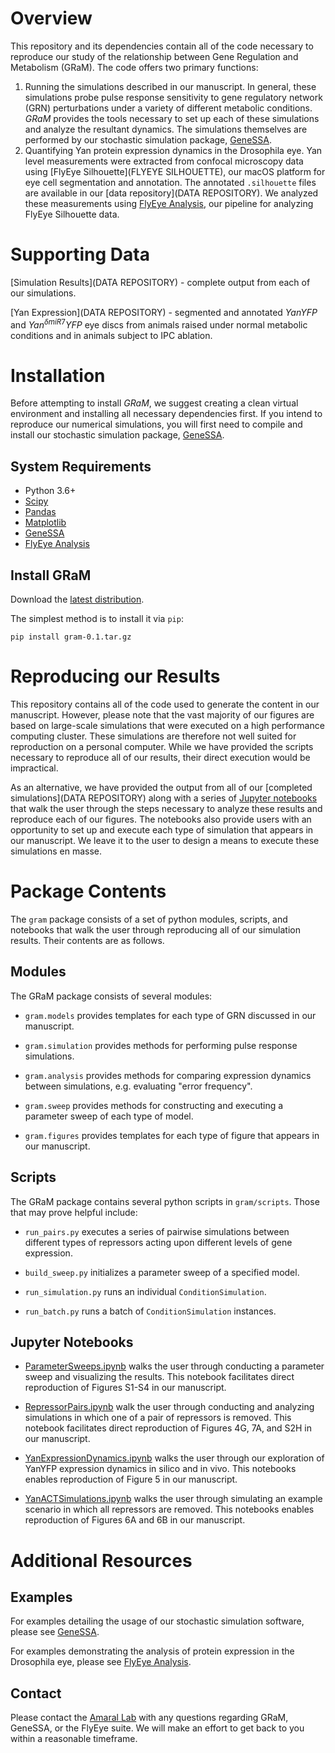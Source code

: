 Overview
========

This repository and its dependencies contain all of the code necessary to reproduce our study of the relationship between Gene Regulation and Metabolism (GRaM). The code offers two primary functions:

  1. Running the simulations described in our manuscript. In general, these simulations probe pulse response sensitivity to gene regulatory network (GRN) perturbations under a variety of different metabolic conditions. *GRaM* provides the tools necessary to set up each of these simulations and analyze the resultant dynamics. The simulations themselves are performed by our stochastic simulation package, [GeneSSA](https://github.com/sebastianbernasek/genessa).
  2. Quantifying Yan protein expression dynamics in the Drosophila eye. Yan level measurements were extracted from confocal microscopy data using [FlyEye Silhouette](FLYEYE SILHOUETTE), our macOS platform for eye cell segmentation and annotation. The annotated `.silhouette` files are available in our [data repository](DATA REPOSITORY). We analyzed these measurements using [FlyEye Analysis](https://github.com/sebastianbernasek/flyeye), our pipeline for analyzing FlyEye Silhouette data.


Supporting Data
===============

[Simulation Results](DATA REPOSITORY) - complete output from each of our simulations.

[Yan Expression](DATA REPOSITORY) - segmented and annotated $YanYFP$ and $Yan^{\delta miR7}YFP$ eye discs from animals raised under normal metabolic conditions and in animals subject to IPC ablation.


Installation
============

Before attempting to install *GRaM*, we suggest creating a clean virtual environment and installing all necessary dependencies first. If you intend to reproduce our numerical simulations, you will first need to compile and install our stochastic simulation package, [GeneSSA](https://github.com/sebastianbernasek/genessa).


System Requirements
-------------------

 - Python 3.6+
 - [Scipy](https://www.scipy.org/)
 - [Pandas](https://pandas.pydata.org/)
 - [Matplotlib](https://matplotlib.org/)
 - [GeneSSA](https://github.com/sebastianbernasek/genessa)
 - [FlyEye Analysis](https://github.com/sebastianbernasek/flyeye)


Install GRaM
------------

Download the [latest distribution](https://github.com/sebastianbernasek/GRaM/blob/master/dist/gram-0.1.tar.gz).

The simplest method is to install it via ``pip``:

    pip install gram-0.1.tar.gz


Reproducing our Results
=======================

This repository contains all of the code used to generate the content in our manuscript. However, please note that the vast majority of our figures are based on large-scale simulations that were executed on a high performance computing cluster. These simulations are therefore not well suited for reproduction on a personal computer. While we have provided the scripts necessary to reproduce all of our results, their direct execution would be impractical.

As an alternative, we have provided the output from all of our [completed simulations](DATA REPOSITORY) along with a series of [Jupyter notebooks](https://github.com/sebastianbernasek/GRaM/tree/master/notebooks) that walk the user through the steps necessary to analyze these results and reproduce each of our figures. The notebooks also provide users with an opportunity to set up and execute each type of simulation that appears in our manuscript. We leave it to the user to design a means to execute these simulations en masse.


Package Contents
================

The ``gram`` package consists of a set of python modules, scripts, and notebooks that walk the user through reproducing all of our simulation results. Their contents are as follows.


Modules
-------

The GRaM package consists of several modules:

  * ``gram.models`` provides templates for each type of GRN discussed in our manuscript.

  * ``gram.simulation`` provides methods for performing pulse response simulations.

  * ``gram.analysis`` provides methods for comparing expression dynamics between simulations, e.g. evaluating "error frequency".

  * ``gram.sweep`` provides methods for constructing and executing a parameter sweep of each type of model.

  * ``gram.figures`` provides templates for each type of figure that appears in our manuscript.


Scripts
-------

The GRaM package contains several python scripts in ``gram/scripts``. Those that may prove helpful include:

  * ``run_pairs.py`` executes a series of pairwise simulations between different types of repressors acting upon different levels of gene expression.

  * ``build_sweep.py`` initializes a parameter sweep of a specified model.

  * ``run_simulation.py`` runs an individual ``ConditionSimulation``.

  * ``run_batch.py`` runs a batch of ``ConditionSimulation`` instances.



Jupyter Notebooks
-----------------

  * [ParameterSweeps.ipynb](https://github.com/sebastianbernasek/GRaM/blob/master/notebooks/ParameterSweeps.ipynb) walks the user through conducting a parameter sweep and visualizing the results. This notebook facilitates direct reproduction of Figures S1-S4 in our manuscript.

  * [RepressorPairs.ipynb](https://github.com/sebastianbernasek/GRaM/blob/master/notebooks/RepressorPairs.ipynb) walk the user through conducting and analyzing simulations in which one of a pair of repressors is removed. This notebook facilitates direct reproduction of Figures 4G, 7A, and S2H in our manuscript.

  * [YanExpressionDynamics.ipynb](https://github.com/sebastianbernasek/GRaM/blob/master/notebooks/YanExpressionDynamics.ipynb) walks the user through our exploration of YanYFP expression dynamics in silico and in vivo. This notebooks enables reproduction of Figure 5 in our manuscript.

  * [YanACTSimulations.ipynb](https://github.com/sebastianbernasek/GRaM/blob/master/notebooks/YanACTSimulations.ipynb) walks the user through simulating an example scenario in which all repressors are removed. This notebooks enables reproduction of Figures 6A and 6B in our manuscript.



Additional Resources
====================


Examples
--------

For examples detailing the usage of our stochastic simulation software, please see [GeneSSA](https://github.com/sebastianbernasek/genessa).

For examples demonstrating the analysis of protein expression in the Drosophila eye, please see [FlyEye Analysis](https://github.com/sebastianbernasek/flyeye).


Contact
-------

Please contact the [Amaral Lab](https://amaral.northwestern.edu/) with any questions regarding GRaM, GeneSSA, or the FlyEye suite. We will make an effort to get back to you within a reasonable timeframe.
